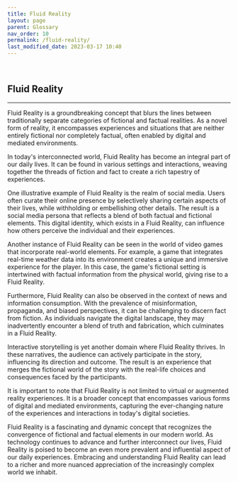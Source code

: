 ```yaml
---
title: Fluid Reality
layout: page
parent: Glossary
nav_order: 10
permalink: /fluid-reality/
last_modified_date: 2023-03-17 10:40
---
```



&nbsp;

## Fluid Reality
----------------

Fluid Reality is a groundbreaking concept that blurs the lines between traditionally separate categories of fictional and factual realities. As a novel form of reality, it encompasses experiences and situations that are neither entirely fictional nor completely factual, often enabled by digital and mediated environments.

In today's interconnected world, Fluid Reality has become an integral part of our daily lives. It can be found in various settings and interactions, weaving together the threads of fiction and fact to create a rich tapestry of experiences.

One illustrative example of Fluid Reality is the realm of social media. Users often curate their online presence by selectively sharing certain aspects of their lives, while withholding or embellishing other details. The result is a social media persona that reflects a blend of both factual and fictional elements. This digital identity, which exists in a Fluid Reality, can influence how others perceive the individual and their experiences.

Another instance of Fluid Reality can be seen in the world of video games that incorporate real-world elements. For example, a game that integrates real-time weather data into its environment creates a unique and immersive experience for the player. In this case, the game's fictional setting is intertwined with factual information from the physical world, giving rise to a Fluid Reality.

Furthermore, Fluid Reality can also be observed in the context of news and information consumption. With the prevalence of misinformation, propaganda, and biased perspectives, it can be challenging to discern fact from fiction. As individuals navigate the digital landscape, they may inadvertently encounter a blend of truth and fabrication, which culminates in a Fluid Reality.

Interactive storytelling is yet another domain where Fluid Reality thrives. In these narratives, the audience can actively participate in the story, influencing its direction and outcome. The result is an experience that merges the fictional world of the story with the real-life choices and consequences faced by the participants.

It is important to note that Fluid Reality is not limited to virtual or augmented reality experiences. It is a broader concept that encompasses various forms of digital and mediated environments, capturing the ever-changing nature of the experiences and interactions in today's digital societies.

Fluid Reality is a fascinating and dynamic concept that recognizes the convergence of fictional and factual elements in our modern world. As technology continues to advance and further interconnect our lives, Fluid Reality is poised to become an even more prevalent and influential aspect of our daily experiences. Embracing and understanding Fluid Reality can lead to a richer and more nuanced appreciation of the increasingly complex world we inhabit.
